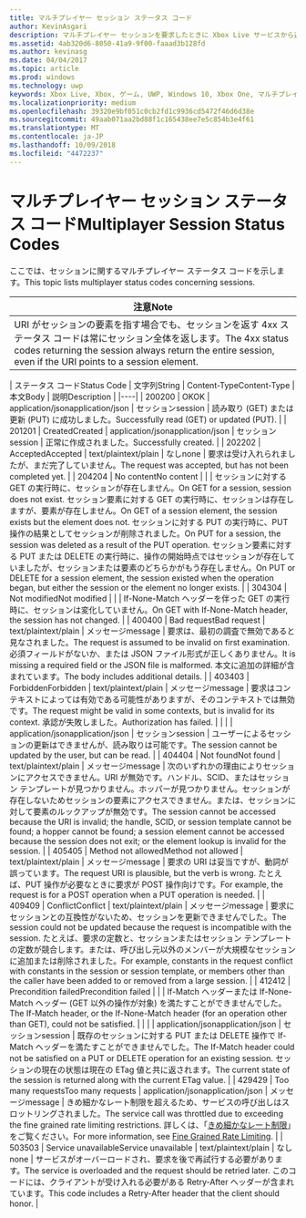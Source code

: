 ```yaml
---
title: マルチプレイヤー セッション ステータス コード
author: KevinAsgari
description: マルチプレイヤー セッションを要求したときに Xbox Live サービスから返されるステータス コードについて説明します。
ms.assetid: 4ab320d6-8050-41a9-9f00-faaad3b128fd
ms.author: kevinasg
ms.date: 04/04/2017
ms.topic: article
ms.prod: windows
ms.technology: uwp
keywords: Xbox Live, Xbox, ゲーム, UWP, Windows 10, Xbox One, マルチプレイヤー 2015, ステータス コード, セッション
ms.localizationpriority: medium
ms.openlocfilehash: 39320e9bf051c0cb2fd1c9936cd5472f46d6d38e
ms.sourcegitcommit: 49aab071aa2bd88f1c165438ee7e5c854b3e4f61
ms.translationtype: MT
ms.contentlocale: ja-JP
ms.lasthandoff: 10/09/2018
ms.locfileid: "4472237"
---
```

# <a name="multiplayer-session-status-codes"></a><span data-ttu-id="527e3-104">マルチプレイヤー セッション ステータス コード</span><span class="sxs-lookup"><span data-stu-id="527e3-104">Multiplayer Session Status Codes</span></span>

<span data-ttu-id="527e3-105">ここでは、セッションに関するマルチプレイヤー ステータス コードを示します。</span><span class="sxs-lookup"><span data-stu-id="527e3-105">This topic lists multiplayer status codes concerning sessions.</span></span>

| <span data-ttu-id="527e3-106">注意</span><span class="sxs-lookup"><span data-stu-id="527e3-106">Note</span></span>                                                                                                         |
|---------------------------------------------------------------------------------------------------------------------------|
| <span data-ttu-id="527e3-107">URI がセッションの要素を指す場合でも、セッションを返す 4xx ステータス コードは常にセッション全体を返します。</span><span class="sxs-lookup"><span data-stu-id="527e3-107">The 4xx status codes returning the session always return the entire session, even if the URI points to a session element.</span></span> |


| <span data-ttu-id="527e3-108">ステータス コード</span><span class="sxs-lookup"><span data-stu-id="527e3-108">Status Code</span></span> | <span data-ttu-id="527e3-109">文字列</span><span class="sxs-lookup"><span data-stu-id="527e3-109">String</span></span>              | <span data-ttu-id="527e3-110">Content-Type</span><span class="sxs-lookup"><span data-stu-id="527e3-110">Content-Type</span></span>     | <span data-ttu-id="527e3-111">本文</span><span class="sxs-lookup"><span data-stu-id="527e3-111">Body</span></span>    | <span data-ttu-id="527e3-112">説明</span><span class="sxs-lookup"><span data-stu-id="527e3-112">Description</span></span> |
|----|
| <span data-ttu-id="527e3-113">200</span><span class="sxs-lookup"><span data-stu-id="527e3-113">200</span></span>         | <span data-ttu-id="527e3-114">OK</span><span class="sxs-lookup"><span data-stu-id="527e3-114">OK</span></span>                  | <span data-ttu-id="527e3-115">application/json</span><span class="sxs-lookup"><span data-stu-id="527e3-115">application/json</span></span> | <span data-ttu-id="527e3-116">セッション</span><span class="sxs-lookup"><span data-stu-id="527e3-116">session</span></span> | <span data-ttu-id="527e3-117">読み取り (GET) または更新 (PUT) に成功しました。</span><span class="sxs-lookup"><span data-stu-id="527e3-117">Successfully read (GET) or updated (PUT).</span></span>                                                                                                                                                                                                                                                                                                             |
| <span data-ttu-id="527e3-118">201</span><span class="sxs-lookup"><span data-stu-id="527e3-118">201</span></span>         | <span data-ttu-id="527e3-119">Created</span><span class="sxs-lookup"><span data-stu-id="527e3-119">Created</span></span>             | <span data-ttu-id="527e3-120">application/json</span><span class="sxs-lookup"><span data-stu-id="527e3-120">application/json</span></span> | <span data-ttu-id="527e3-121">セッション</span><span class="sxs-lookup"><span data-stu-id="527e3-121">session</span></span> | <span data-ttu-id="527e3-122">正常に作成されました。</span><span class="sxs-lookup"><span data-stu-id="527e3-122">Successfully created.</span></span>                                                                                                                                                                                                                                                                                                                                 |
| <span data-ttu-id="527e3-123">202</span><span class="sxs-lookup"><span data-stu-id="527e3-123">202</span></span>         | <span data-ttu-id="527e3-124">Accepted</span><span class="sxs-lookup"><span data-stu-id="527e3-124">Accepted</span></span>            | <span data-ttu-id="527e3-125">text/plain</span><span class="sxs-lookup"><span data-stu-id="527e3-125">text/plain</span></span>       | <span data-ttu-id="527e3-126">なし</span><span class="sxs-lookup"><span data-stu-id="527e3-126">none</span></span>    | <span data-ttu-id="527e3-127">要求は受け入れられましたが、まだ完了していません。</span><span class="sxs-lookup"><span data-stu-id="527e3-127">The request was accepted, but has not been completed yet.</span></span>                                                                                                                                                                                                                                                                                             |
| <span data-ttu-id="527e3-128">204</span><span class="sxs-lookup"><span data-stu-id="527e3-128">204</span></span>         | <span data-ttu-id="527e3-129">No content</span><span class="sxs-lookup"><span data-stu-id="527e3-129">No content</span></span>          |                  |         | <span data-ttu-id="527e3-130">セッションに対する GET の実行時に、セッションが存在しません。</span><span class="sxs-lookup"><span data-stu-id="527e3-130">On GET for a session, session does not exist.</span></span> <span data-ttu-id="527e3-131">セッション要素に対する GET の実行時に、セッションは存在しますが、要素が存在しません。</span><span class="sxs-lookup"><span data-stu-id="527e3-131">On GET of a session element, the session exists but the element does not.</span></span> <span data-ttu-id="527e3-132">セッションに対する PUT の実行時に、PUT 操作の結果としてセッションが削除されました。</span><span class="sxs-lookup"><span data-stu-id="527e3-132">On PUT for a session, the session was deleted as a result of the PUT operation.</span></span> <span data-ttu-id="527e3-133">セッション要素に対する PUT または DELETE の実行時に、操作の開始時点ではセッションが存在していましたが、セッションまたは要素のどちらかがもう存在しません。</span><span class="sxs-lookup"><span data-stu-id="527e3-133">On PUT or DELETE for a session element, the session existed when the operation began, but either the session or the element no longer exists.</span></span> |
| <span data-ttu-id="527e3-134">304</span><span class="sxs-lookup"><span data-stu-id="527e3-134">304</span></span>         | <span data-ttu-id="527e3-135">Not modified</span><span class="sxs-lookup"><span data-stu-id="527e3-135">Not modified</span></span>        |                  |         | <span data-ttu-id="527e3-136">If-None-Match ヘッダーを伴った GET の実行時に、セッションは変化していません。</span><span class="sxs-lookup"><span data-stu-id="527e3-136">On GET with If-None-Match header, the session has not changed.</span></span>                                                                                                                                                                                                                                                                                        |
| <span data-ttu-id="527e3-137">400</span><span class="sxs-lookup"><span data-stu-id="527e3-137">400</span></span>         | <span data-ttu-id="527e3-138">Bad request</span><span class="sxs-lookup"><span data-stu-id="527e3-138">Bad request</span></span>         | <span data-ttu-id="527e3-139">text/plain</span><span class="sxs-lookup"><span data-stu-id="527e3-139">text/plain</span></span>       | <span data-ttu-id="527e3-140">メッセージ</span><span class="sxs-lookup"><span data-stu-id="527e3-140">message</span></span> | <span data-ttu-id="527e3-141">要求は、最初の調査で無効であると見なされました。</span><span class="sxs-lookup"><span data-stu-id="527e3-141">The request is assumed to be invalid on first examination.</span></span> <span data-ttu-id="527e3-142">必須フィールドがないか、または JSON ファイル形式が正しくありません。</span><span class="sxs-lookup"><span data-stu-id="527e3-142">It is missing a required field or the JSON file is malformed.</span></span> <span data-ttu-id="527e3-143">本文に追加の詳細が含まれています。</span><span class="sxs-lookup"><span data-stu-id="527e3-143">The body includes additional details.</span></span>                                                                                                                                                                                        |
| <span data-ttu-id="527e3-144">403</span><span class="sxs-lookup"><span data-stu-id="527e3-144">403</span></span>         | <span data-ttu-id="527e3-145">Forbidden</span><span class="sxs-lookup"><span data-stu-id="527e3-145">Forbidden</span></span>           | <span data-ttu-id="527e3-146">text/plain</span><span class="sxs-lookup"><span data-stu-id="527e3-146">text/plain</span></span>       | <span data-ttu-id="527e3-147">メッセージ</span><span class="sxs-lookup"><span data-stu-id="527e3-147">message</span></span> | <span data-ttu-id="527e3-148">要求はコンテキストによっては有効である可能性がありますが、そのコンテキストでは無効です。</span><span class="sxs-lookup"><span data-stu-id="527e3-148">The request might be valid in some contexts, but is invalid for its context.</span></span> <span data-ttu-id="527e3-149">承認が失敗しました。</span><span class="sxs-lookup"><span data-stu-id="527e3-149">Authorization has failed.</span></span>                                                                                                                                                                                                                                                |
|             |                     | <span data-ttu-id="527e3-150">application/json</span><span class="sxs-lookup"><span data-stu-id="527e3-150">application/json</span></span> | <span data-ttu-id="527e3-151">セッション</span><span class="sxs-lookup"><span data-stu-id="527e3-151">session</span></span> | <span data-ttu-id="527e3-152">ユーザーによるセッションの更新はできませんが、読み取りは可能です。</span><span class="sxs-lookup"><span data-stu-id="527e3-152">The session cannot be updated by the user, but can be read.</span></span>                                                                                                                                                                                                                                                                                           |
| <span data-ttu-id="527e3-153">404</span><span class="sxs-lookup"><span data-stu-id="527e3-153">404</span></span>         | <span data-ttu-id="527e3-154">Not found</span><span class="sxs-lookup"><span data-stu-id="527e3-154">Not found</span></span>           | <span data-ttu-id="527e3-155">text/plain</span><span class="sxs-lookup"><span data-stu-id="527e3-155">text/plain</span></span>       | <span data-ttu-id="527e3-156">メッセージ</span><span class="sxs-lookup"><span data-stu-id="527e3-156">message</span></span> | <span data-ttu-id="527e3-157">次のいずれかの理由によりセッションにアクセスできません。URI が無効です。ハンドル、SCID、またはセッション テンプレートが見つかりません。ホッパーが見つかりません。セッションが存在しないためセッションの要素にアクセスできません。または、セッションに対して要素のルックアップが無効です。</span><span class="sxs-lookup"><span data-stu-id="527e3-157">The session cannot be accessed because the URI is invalid; the handle, SCID, or session template cannot be found; a hopper cannot be found; a session element cannot be accessed because the session does not exit; or the element lookup is invalid for the session.</span></span>                                                                                 |
| <span data-ttu-id="527e3-158">405</span><span class="sxs-lookup"><span data-stu-id="527e3-158">405</span></span>         | <span data-ttu-id="527e3-159">Method not allowed</span><span class="sxs-lookup"><span data-stu-id="527e3-159">Method not allowed</span></span>  | <span data-ttu-id="527e3-160">text/plain</span><span class="sxs-lookup"><span data-stu-id="527e3-160">text/plain</span></span>       | <span data-ttu-id="527e3-161">メッセージ</span><span class="sxs-lookup"><span data-stu-id="527e3-161">message</span></span> | <span data-ttu-id="527e3-162">要求の URI は妥当ですが、動詞が誤っています。</span><span class="sxs-lookup"><span data-stu-id="527e3-162">The request URI is plausible, but the verb is wrong.</span></span> <span data-ttu-id="527e3-163">たとえば、PUT 操作が必要なときに要求が POST 操作向けです。</span><span class="sxs-lookup"><span data-stu-id="527e3-163">For example, the request is for a POST operation when a PUT operation is needed.</span></span>                                                                                                                                                                                                                 |
| <span data-ttu-id="527e3-164">409</span><span class="sxs-lookup"><span data-stu-id="527e3-164">409</span></span>         | <span data-ttu-id="527e3-165">Conflict</span><span class="sxs-lookup"><span data-stu-id="527e3-165">Conflict</span></span>            | <span data-ttu-id="527e3-166">text/plain</span><span class="sxs-lookup"><span data-stu-id="527e3-166">text/plain</span></span>       | <span data-ttu-id="527e3-167">メッセージ</span><span class="sxs-lookup"><span data-stu-id="527e3-167">message</span></span> | <span data-ttu-id="527e3-168">要求にセッションとの互換性がないため、セッションを更新できませんでした。</span><span class="sxs-lookup"><span data-stu-id="527e3-168">The session could not be updated because the request is incompatible with the session.</span></span> <span data-ttu-id="527e3-169">たとえば、要求の定数と、セッションまたはセッション テンプレートの定数が競合します。または、呼び出し元以外のメンバーが大規模なセッションに追加または削除されました。</span><span class="sxs-lookup"><span data-stu-id="527e3-169">For example, constants in the request conflict with constants in the session or session template, or members other than the caller have been added to or removed from a large session.</span></span>                                                                         |
| <span data-ttu-id="527e3-170">412</span><span class="sxs-lookup"><span data-stu-id="527e3-170">412</span></span>         | <span data-ttu-id="527e3-171">Precondition failed</span><span class="sxs-lookup"><span data-stu-id="527e3-171">Precondition failed</span></span> |                  |         | <span data-ttu-id="527e3-172">If-Match ヘッダーまたは If-None-Match ヘッダー (GET 以外の操作が対象) を満たすことができませんでした。</span><span class="sxs-lookup"><span data-stu-id="527e3-172">The If-Match header, or the If-None-Match header (for an operation other than GET), could not be satisfied.</span></span>                                                                                                                                                                                                                                           |
|             |                     | <span data-ttu-id="527e3-173">application/json</span><span class="sxs-lookup"><span data-stu-id="527e3-173">application/json</span></span> | <span data-ttu-id="527e3-174">セッション</span><span class="sxs-lookup"><span data-stu-id="527e3-174">session</span></span> | <span data-ttu-id="527e3-175">既存のセッションに対する PUT または DELETE 操作で If-Match ヘッダーを満たすことができませんでした。</span><span class="sxs-lookup"><span data-stu-id="527e3-175">The If-Match header could not be satisfied on a PUT or DELETE operation for an existing session.</span></span> <span data-ttu-id="527e3-176">セッションの現在の状態は現在の ETag 値と共に返されます。</span><span class="sxs-lookup"><span data-stu-id="527e3-176">The current state of the session is returned along with the current ETag value.</span></span>                                                                                                                                                                      |
| <span data-ttu-id="527e3-177">429</span><span class="sxs-lookup"><span data-stu-id="527e3-177">429</span></span> | <span data-ttu-id="527e3-178">Too many requests</span><span class="sxs-lookup"><span data-stu-id="527e3-178">Too many requests</span></span> | <span data-ttu-id="527e3-179">application/json</span><span class="sxs-lookup"><span data-stu-id="527e3-179">application/json</span></span> | <span data-ttu-id="527e3-180">メッセージ</span><span class="sxs-lookup"><span data-stu-id="527e3-180">message</span></span> | <span data-ttu-id="527e3-181">きめ細かなレート制限を超えるため、サービスの呼び出しはスロットリングされました。</span><span class="sxs-lookup"><span data-stu-id="527e3-181">The service call was throttled due to exceeding the fine grained rate limiting restrictions.</span></span> <span data-ttu-id="527e3-182">詳しくは、「[きめ細かなレート制限](../../using-xbox-live/best-practices/fine-grained-rate-limiting.md)」をご覧ください。</span><span class="sxs-lookup"><span data-stu-id="527e3-182">For more information, see [Fine Grained Rate Limiting](../../using-xbox-live/best-practices/fine-grained-rate-limiting.md).</span></span> |
| <span data-ttu-id="527e3-183">503</span><span class="sxs-lookup"><span data-stu-id="527e3-183">503</span></span>         | <span data-ttu-id="527e3-184">Service unavailable</span><span class="sxs-lookup"><span data-stu-id="527e3-184">Service unavailable</span></span> | <span data-ttu-id="527e3-185">text/plain</span><span class="sxs-lookup"><span data-stu-id="527e3-185">text/plain</span></span>       | <span data-ttu-id="527e3-186">なし</span><span class="sxs-lookup"><span data-stu-id="527e3-186">none</span></span>    | <span data-ttu-id="527e3-187">サービスがオーバーロードされ、要求を後で再試行する必要があります。</span><span class="sxs-lookup"><span data-stu-id="527e3-187">The service is overloaded and the request should be retried later.</span></span> <span data-ttu-id="527e3-188">このコードには、クライアントが受け入れる必要がある Retry-After ヘッダーが含まれています。</span><span class="sxs-lookup"><span data-stu-id="527e3-188">This code includes a Retry-After header that the client should honor.</span></span>                                                                                                                                                                                                              |
